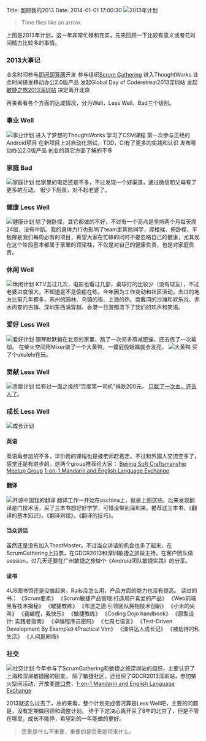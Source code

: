 Title: 回顾我的2013
Date: 2014-01-01 17:00:30
![2013年计划](/_image/2014-01-01/psb.png?maxWidth=320)
>Time flies like an arrow.

上图是2013年计划，这一年非常忙碌和充实，先来回顾一下比较有意义或者花时间精力比较多的事情。
### 2013大事记
业余时间参与[即问即答网](http://www.jiwenjida.com)开发
参与组织[Scrum Gathering](http://www.scrumgathering.cn/)
进入ThoughtWorks
业余时间研发移动办公2.0版产品
发起Global Day of Coderetreat2013深圳站
发起[敏捷之旅2013深圳站](http://seabornlee.com/post/huo-dong/shen-zhen-min-jie-zhi-lu-zu-zhi-zhe-zhao-mu)
决定离开北京

再来看看各个方面的达成情况，分为Well，Less Well，Bad三个级别。
### 事业 Well
![事业计划](/_image/2014-01-01/Screen-Shot-2014-01-01-at-6.47.27-PM.png)
进入了梦想的ThoughtWorks
学习了CSM课程
第一次参与正经的Android项目
在新项目上对自动化测试，TDD，CI有了更多的实践和认识
发布移动办公2.0版产品
创业的其它方面了解的不多

### 家庭 Bad
![家庭计划](/_image/2014-01-01/Screen-Shot-2014-01-01-at-6.48.53-PM.png)
给家里的电话还是不多，不过发现一个好渠道，通过微信和父母有了更多的互动。
很少下厨房，对不起老婆了。

### 健康 Less Well
![健康计划](/_image/2014-01-01/Screen-Shot-2014-01-01-at-6.49.33-PM.png)
除了俯卧撑，其它都做的不好，不过有一个亮点是坚持两个月每天爬24层，没有中断。我的身体力行也影响了team里其他同学，爬楼梯、俯卧撑、平板撑是我们每周必有的项目，希望大家在忙碌的同时不要忽略自己的健康，尤其现在这个阶段基本都属于家里的顶梁柱，不仅是对自己的健康负责，也是对家庭负责。

### 休闲 Well
![休闲计划](/_image/2014-01-01/Screen-Shot-2014-01-01-at-6.50.11-PM.png)
KTV去过几次，电影也看过几部，桌球打的比较少（没有球友），不过老婆进度很大，不知道是不是偷偷在练。今年因为工作变动和社区活动，去过的地方比前几年都多，苏州的园林、乌镇的夜、上海的热、南戴河的沙滩和欢乐谷、赤水丙安的古镇、深圳东西涌穿越、香港一日游都流下了我们的欢声和笑语。

### 爱好 Less Well
![爱好计划](/_image/2014-01-01/Screen-Shot-2014-01-01-at-6.50.56-PM.png)
钢琴默默躺在北京的家里，跳了一次郑多燕减肥操，还去练了一次瑜珈。
在柴火空间用Mixer做了一个大黄鸭，一摸屁股眼睛就会发亮。
![大黄鸭](/_image/2014-01-01/IMG_3227.JPG)
买了个ukulele在玩。

### 贡献 Less Well
![贡献计划](/_image/2014-01-01/Screen-Shot-2014-01-01-at-6.58.00-PM.png)
给有过一面之缘的“百度第一司机”捐款200元。
[只献了一次血，还丢人了](http://seabornlee.com/post/my-first-blood-donation)。

### 成长 Less Well
![成长计划](/_image/2014-01-01/Screen-Shot-2014-01-01-at-6.58.32-PM.png)
#### 英语
英语角参加的不多，华尔街的课程也是被老师赶着走。不过和外国人交流变多了，感觉还是有进步的。这两个group推荐给大家：
[Beijing Soft Craftsmanship Meetup Group](http://www.meetup.com/BeijingSoftwareCraftsmanship/)
[1-on-1 Mandarin and English Language Exchange](http://www.meetup.com/Shenzhen-English-Mandarin-Language-Exchange-Group/)

#### 翻译
![开源中国我的翻译](/_image/2014-01-01/Screen-Shot-2014-01-01-at-5.26.56-PM.png)
翻译工作一开始在oschina上，就是上图这些。后来发现翻译是门技术活，买了三本书想好好学学，可惜没带到深圳来。推荐这三本书，《翻译的基本知识》，《翻译辨误》，《翻译的技巧》。

#### 当众讲话
虽然还是没有加入ToastMaster。不过当众讲话的机会也多了起来，在ScrumGathering上拉票，在GDCR2013和深圳敏捷之旅做主持，在客户团队做session，过几天还要在广州敏捷之旅做个《Android团队敏捷实践》的分享。

#### 读书
4US图书馆还是没做起来，Rails没怎么用，产品方面的能力也没有提高。
读过的书：
《Scrum要素》
《Scrum敏捷产品管理:打造用户喜爱的产品》
《Web前端黑客技术揭秘》
《敏捷教练》
《布道之道:引领团队拥抱技术创新》
《小米的尖叫》
《我编程，我快乐》
《敏捷教练》
《Coding Dojo handbook》
《原型设计: 实践者指南》
《卓越程序员密码》
《七周七语言》
《Test-Driven Development By Example》
《Practical Vim》
《演讲达人成长记》
《被劫持的私生活》
《人间是剧场》

### 社交
![社交计划](/_image/2014-01-01/Screen-Shot-2014-01-01-at-6.59.42-PM.png)
今年参与了ScrumGathering和敏捷之旅深圳站的组织，主要认识了上海和深圳敏捷圈的朋友。
除了敏捷社区，还组织了GDCR2013深圳站，参加柴火空间活动，开放麦[脱口秀](http://seabornlee.com/post/huo-dong/2013-09-21-encounter-talk-show)，[1-on-1 Mandarin and English Language Exchange](http://www.meetup.com/Shenzhen-English-Mandarin-Language-Exchange-Group/)

2013就这么过去了，总的来看，整个计划完成情况算是Less Well吧，主要的问题是，没有定期做回顾和调整计划。
终于下定决心离开呆了8年的北京了，但是不管在哪里，成长不能停，希望新的一年能做的更好。
>愿景是什么不重要，重要的是愿景能带来什么。